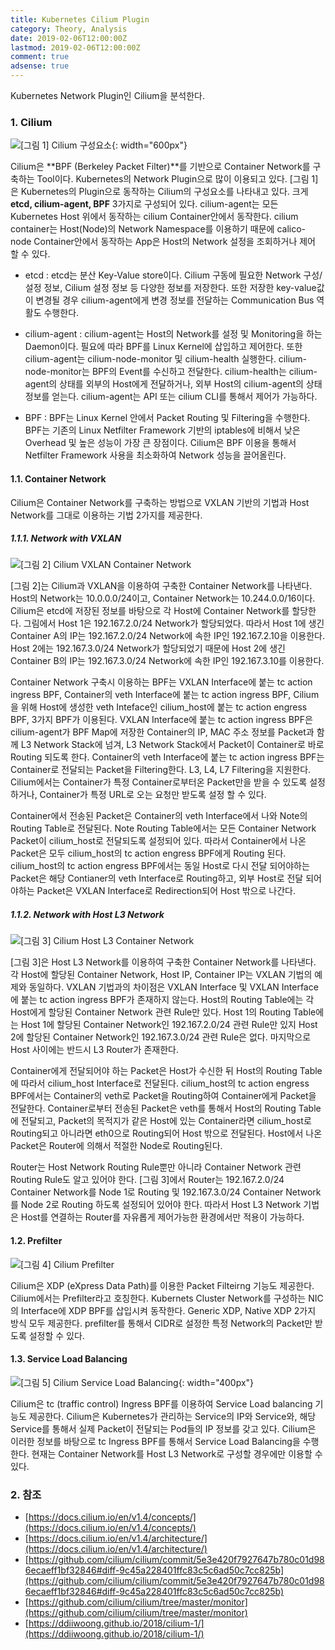 ```yaml
---
title: Kubernetes Cilium Plugin
category: Theory, Analysis
date: 2019-02-06T12:00:00Z
lastmod: 2019-02-06T12:00:00Z
comment: true
adsense: true
---
```


Kubernetes Network Plugin인 Cilium을 분석한다.

### 1. Cilium

![[그림 1] Cilium 구성요소]({{site.baseurl}}/images/theory_analysis/Kubernetes_Cilium_Plugin/Cilium_Components.PNG){: width="600px"}

Cilium은 **BPF (Berkeley Packet Filter)**를 기반으로 Container Network를 구축하는 Tool이다. Kubernetes의 Network Plugin으로 많이 이용되고 있다. [그림 1]은 Kubernetes의 Plugin으로 동작하는 Cilium의 구성요소를 나타내고 있다. 크게 **etcd, cilium-agent, BPF** 3가지로 구성되어 있다. cilium-agent는 모든 Kubernetes Host 위에서 동작하는 cilium Container안에서 동작한다. cilium container는 Host(Node)의 Network Namespace를 이용하기 때문에 calico-node Container안에서 동작하는 App은 Host의 Network 설정을 조회하거나 제어 할 수 있다.

* etcd : etcd는 분산 Key-Value store이다. Cilium 구동에 필요한 Network 구성/설정 정보, Cilium 설정 정보 등 다양한 정보를 저장한다. 또한 저장한 key-value값이 변경될 경우 cilium-agent에게 변경 정보를 전달하는 Communication Bus 역활도 수행한다.

* cilium-agent : cilium-agent는 Host의 Network를 설정 및 Monitoring을 하는 Daemon이다. 필요에 따라 BPF를 Linux Kernel에 삽입하고 제어한다. 또한 cilium-agent는 cilium-node-monitor 및 cilium-health 실행한다. cilium-node-monitor는 BPF의 Event를 수신하고 전달한다. cilium-health는 cilium-agent의 상태를 외부의 Host에게 전달하거나, 외부 Host의 cilium-agent의 상태 정보를 얻는다. cilium-agent는 API 또는 cilium CLI를 통해서 제어가 가능하다.

* BPF : BPF는 Linux Kernel 안에서 Packet Routing 및 Filtering을 수행한다. BPF는 기존의 Linux Netfilter Framework 기반의 iptables에 비해서 낮은 Overhead 및 높은 성능이 가장 큰 장점이다. Cilium은 BPF 이용을 통해서 Netfilter Framework 사용을 최소화하여 Network 성능을 끌어올린다.

#### 1.1. Container Network

Cilium은 Container Network를 구축하는 방법으로 VXLAN 기반의 기법과 Host Network를 그대로 이용하는 기법 2가지를 제공한다.

##### 1.1.1. Network with VXLAN

![[그림 2] Cilium VXLAN Container Network]({{site.baseurl}}/images/theory_analysis/Kubernetes_Cilium_Plugin/Cilium_Network_VXLAN.PNG)

[그림 2]는 Cilium과 VXLAN을 이용하여 구축한 Container Network를 나타낸다. Host의 Network는 10.0.0.0/24이고, Container Network는 10.244.0.0/16이다. Cilium은 etcd에 저장된 정보를 바탕으로 각 Host에 Container Network를 할당한다. 그림에서 Host 1은 192.167.2.0/24 Network가 할당되었다. 따라서 Host 1에 생긴 Container A의 IP는 192.167.2.0/24 Network에 속한 IP인 192.167.2.10을 이용한다. Host 2에는 192.167.3.0/24 Network가 할당되었기 때문에 Host 2에 생긴 Container B의 IP는 192.167.3.0/24 Network에 속한 IP인 192.167.3.10를 이용한다.

Container Network 구축시 이용하는 BPF는 VXLAN Interface에 붙는 tc action ingress BPF, Container의 veth Interface에 붙는 tc action ingress BPF, Cilium을 위해 Host에 생성한 veth Inteface인 cilium_host에 붙는 tc action engress BPF, 3가지 BPF가 이용된다. VXLAN Interface에 붙는 tc action ingress BPF은 cilium-agent가 BPF Map에 저장한 Container의 IP, MAC 주소 정보를 Packet과 함께 L3 Network Stack에 넘겨, L3 Network Stack에서 Packet이 Container로 바로 Routing 되도록 한다. Container의 veth Interface에 붙는 tc action ingress BPF는
Container로 전달되는 Packet을 Filtering한다. L3, L4, L7 Filtering을 지원한다. Cilium에서는 Container가 특정 Container로부터온 Packet만을 받을 수 있도록 설정하거나, Container가 특정 URL로 오는 요청만 받도록 설정 할 수 있다.

Container에서 전송된 Packet은 Container의 veth Interface에서 나와 Note의 Routing Table로 전달된다. Note Routing Table에서는 모든 Container Network Packet이 cilium_host로 전달되도록 설정되어 있다. 따라서 Container에서 나온 Packet은 모두 cilium_host의 tc action engress BPF에게 Routing 된다. cilium_host의 tc action engress BPF에서는 동일 Host로 다시 전달 되어야하는 Packet은 해당 Contianer의 veth Interface로 Routing하고, 외부 Host로 전달 되어야하는 Packet은 VXLAN Interface로 Redirection되어 Host 밖으로 나간다.

##### 1.1.2. Network with Host L3 Network

![[그림 3] Cilium Host L3 Container Network]({{site.baseurl}}/images/theory_analysis/Kubernetes_Cilium_Plugin/Cilium_Network_Host.PNG)

[그림 3]은 Host L3 Network를 이용하여 구축한 Container Network를 나타낸다. 각 Host에 할당된 Container Network, Host IP, Container IP는 VXLAN 기법의 예제와 동일하다. VXLAN 기법과의 차이점은 VXLAN Interface 및 VXLAN Interface에 붙는 tc action ingress BPF가 존재하지 않는다. Host의 Routing Table에는 각 Host에게 할당된 Container Network 관련 Rule만 있다. Host 1의 Routing Table에는 Host 1에 할당된 Container Network인 192.167.2.0/24 관련 Rule만 있지 Host 2에 할당된 Container Network인 192.167.3.0/24 관련 Rule은 없다. 마지막으로 Host 사이에는 반드시 L3 Router가 존재한다.

Container에게 전달되어야 하는 Packet은 Host가 수신한 뒤 Host의 Routing Table에 따라서 cilium_host Interface로 전달된다. cilium_host의 tc action engress BPF에서는 Container의 veth로 Packet을 Routing하여 Container에게 Packet을 전달한다. Container로부터 전송된 Packet은 veth를 통해서 Host의 Routing Table에 전달되고, Packet의 목적지가 같은 Host에 있는 Container라면 cilium_host로 Routing되고 아니라면 eth0으로 Routing되어 Host 밖으로 전달된다. Host에서 나온 Packet은 Router에 의해서 적절한 Node로 Routing된다.

Router는 Host Network Routing Rule뿐만 아니라 Container Network 관련 Routing Rule도 알고 있어야 한다. [그림 3]에서 Router는 192.167.2.0/24 Container Network를 Node 1로 Routing 및 192.167.3.0/24 Container Network를 Node 2로 Routing 하도록 설정되어 있어야 한다. 따라서 Host L3 Network 기법은 Host를 연결하는 Router를 자유롭게 제어가능한 환경에서만 적용이 가능하다.

#### 1.2. Prefilter

![[그림 4] Cilium Prefilter]({{site.baseurl}}/images/theory_analysis/Kubernetes_Cilium_Plugin/Cilium_Prefilter.PNG)

Cilium은 XDP (eXpress Data Path)를 이용한 Packet Filteirng 기능도 제공한다. Cilium에서는 Prefilter라고 호칭한다. Kubernets Cluster Network를 구성하는 NIC의 Interface에 XDP BPF를 삽입시켜 동작한다. Generic XDP, Native XDP 2가지 방식 모두 제공한다. prefilter를 통해서 CIDR로 설정한 특정 Network의 Packet만 받도록 설정할 수 있다.

#### 1.3. Service Load Balancing

![[그림 5] Cilium Service Load Balancing]({{site.baseurl}}/images/theory_analysis/Kubernetes_Cilium_Plugin/Cilium_Load_Balancer.PNG){: width="400px"}

Cilium은 tc (traffic control) Ingress BPF를 이용하여 Service Load balancing 기능도 제공한다. Cilium은 Kubernetes가 관리하는 Service의 IP와 Service와, 해당 Service를 통해서 실제 Packet이 전달되는 Pod들의 IP 정보를 갖고 있다. Cilium은 이러한 정보를 바탕으로 tc Ingress BPF를 통해서 Service Load Balancing을 수행한다. 현재는 Container Network를 Host L3 Network로 구성할 경우에만 이용할 수 있다.

### 2. 참조

* [https://docs.cilium.io/en/v1.4/concepts/](https://docs.cilium.io/en/v1.4/concepts/) 
* [https://docs.cilium.io/en/v1.4/architecture/](https://docs.cilium.io/en/v1.4/architecture/)
* [https://github.com/cilium/cilium/commit/5e3e420f7927647b780c01d986ecaeff1bf32846#diff-9c45a228401ffc83c5c6ad50c7cc825b](https://github.com/cilium/cilium/commit/5e3e420f7927647b780c01d986ecaeff1bf32846#diff-9c45a228401ffc83c5c6ad50c7cc825b)
* [https://github.com/cilium/cilium/tree/master/monitor](https://github.com/cilium/cilium/tree/master/monitor)
* [https://ddiiwoong.github.io/2018/cilium-1/](https://ddiiwoong.github.io/2018/cilium-1/)
